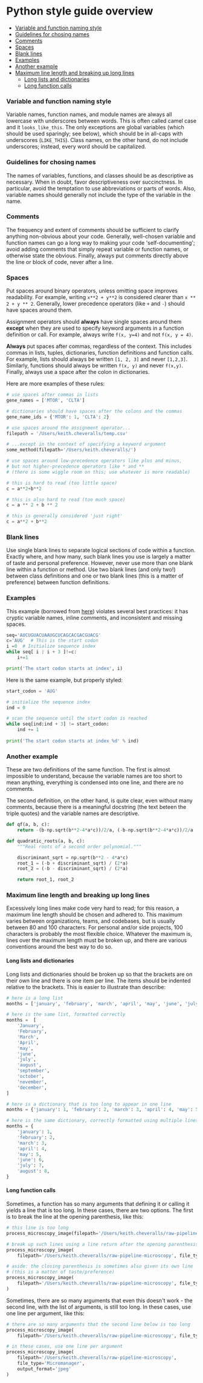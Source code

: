 
# Python style guide overview <!-- omit in toc -->

- [Variable and function naming style](#variable-and-function-naming-style)
- [Guidelines for chosing names](#guidelines-for-chosing-names)
- [Comments](#comments)
- [Spaces](#spaces)
- [Blank lines](#blank-lines)
- [Examples](#examples)
- [Another example](#another-example)
- [Maximum line length and breaking up long lines](#maximum-line-length-and-breaking-up-long-lines)
  - [Long lists and dictionaries](#long-lists-and-dictionaries)
  - [Long function calls](#long-function-calls)


### Variable and function naming style
Variable names, function names, and module names are always all lowercase with underscores between words. This is often called camel case and it `looks_like_this`. The only exceptions are global variables (which should be used sparingly; see below), which should be in all-caps with underscores (`LIKE_THIS`). Class names, on the other hand, do not include underscores; instead, every word should be capitalized. 


### Guidelines for chosing names
The names of variables, functions, and classes should be as descriptive as necessary. When in doubt, favor descriptiveness over succinctness. In particular, avoid the temptation to use abbreviations or parts of words. Also, variable names should generally not include the type of the variable in the name. 


### Comments
The frequency and extent of comments should be sufficient to clarify anything non-obvious about your code. Generally, well-chosen variable and function names can go a long way to making your code 'self-documenting'; avoid adding comments that simply repeat variable or function names, or otherwise state the obvious. Finally, always put comments directly above the line or block of code, never after a line. 


### Spaces
Put spaces around binary operators, unless omitting space improves readability. For example, writing `x**2 + y**2` is considered clearer than `x ** 2 + y ** 2`. Generally, lower precedence operators (like `+` and `-`) should have spaces around them. 

Assignment operators should __always__ have single spaces around them __except__ when they are used to specify keyword arguments in a function definition or call. For example, always write `f(x, y=4)` and not `f(x, y = 4)`. 

__Always__ put spaces after commas, regardless of the context. This includes commas in lists, tuples, dictionaries, function definitions and function calls. For example, lists should always be written `[1, 2, 3]` and never `[1,2,3]`. Similarly, functions should always be written `f(x, y)` and never `f(x,y)`. Finally, always use a space after the colon in dictionaries. 


Here are more examples of these rules:

```python
# use spaces after commas in lists
gene_names = ['MTOR', 'CLTA']

# dictionaries should have spaces after the colons and the commas
gene_name_ids = {'MTOR': 1, 'CLTA': 2}

# use spaces around the assignment operator...
filepath = '/Users/keith.cheveralls/temp.csv'

# ...except in the context of specifying a keyword argument
some_method(filepath='/Users/keith.cheveralls/')

# use spaces around low-precedence operators like plus and minus,
# but not higher-precedence operators like * and **
# (there is some wiggle room on this; use whatever is more readable)

# this is hard to read (too little space)
c = a**2+b**2

# this is also hard to read (too much space)
c = a ** 2 + b ** 2

# this is generally considered 'just right'
c = a**2 + b**2
```

### Blank lines
Use single blank lines to separate logical sections of code within a function. Exactly where, and how many, such blank lines you use is largely a matter of taste and personal preference. However, never use more than one blank line within a function or method. Use two blank lines (and only two!) between class definitions and one or two blank lines (this is a matter of preference) between function definitions. 


### Examples
This example (borrowed from [here](http://justinbois.github.io/bootcamp/2019/lessons/l18_pep8.html)) violates several best practices: it has cryptic variable names, inline comments, and inconsistent and missing spaces. 

```python
seq='AUCUGUACUAAUGCUCAGCACGACGUACG'
c='AUG'  # This is the start codon
i =0  # Initialize sequence index
while seq[ i : i + 3 ]!=c:
    i+=1

print('The start codon starts at index', i)
```

Here is the same example, but properly styled:
```python
start_codon = 'AUG'

# initialize the sequence index
ind = 0

# scan the sequence until the start codon is reached
while seq[ind:ind + 3] != start_codon:
    ind += 1
    
print('The start codon starts at index %d' % ind)
```


### Another example
These are two definitions of the same function. The first is almost impossible to understand, because the variable names are too short to mean anything, everything is condensed into one line, and there are no comments. 

The second definition, on the other hand, is quite clear, even without many comments, because there is a meaningful docstring (the text beteen the triple quotes) and the variable names are descriptive. 

```python
def qf(a, b, c):
    return -(b-np.sqrt(b**2-4*a*c))/2/a, (-b-np.sqrt(b**2-4*a*c))/2/a

def quadratic_roots(a, b, c):
    """Real roots of a second order polynomial."""

    discriminant_sqrt = np.sqrt(b**2 - 4*a*c)
    root_1 = (-b + discriminant_sqrt) / (2*a)
    root_2 = (-b - discriminant_sqrt) / (2*a)

    return root_1, root_2
```


### Maximum line length and breaking up long lines
Excessively long lines make code very hard to read; for this reason, a maximum line length should be chosen and adhered to. This maximum varies between organizations, teams, and codebases, but is usually between 80 and 100 characters. For personal and/or side projects, 100 characters is probably the most flexible choice. Whatever the maximum is, lines over the maximum length must be broken up, and there are various conventions around the best way to do so. 

#### Long lists and dictionaries
Long lists and dictionaries should be broken up so that the brackets are on their own line and there is one item per line. The items should be indented relative to the brackets. This is easier to illustrate than describe:

```python
# here is a long list
months = ['january', 'february', 'march', 'april', 'may', 'june', 'july', 'august', 'september', 'october', 'november', 'december']

# here is the same list, formatted correctly
months =  [
    'January', 
    'February', 
    'March', 
    'April', 
    'may', 
    'june', 
    'july', 
    'august', 
    'september', 
    'october', 
    'november', 
    'december',
]

# here is a dictionary that is too long to appear in one line 
months = {'january': 1, 'february': 2, 'march': 3, 'april': 4, 'may': 5,'june': 6, 'july': 7, 'august': 8,}

# here is the same dictionary, correctly formatted using multiple lines
months = {
    'january': 1,
    'february': 2,
    'march': 3,
    'april': 4,
    'may': 5,
    'june': 6,
    'july': 7,
    'august': 8,
}
```

#### Long function calls
Sometimes, a function has so many arguments that defining it or calling it yields a line that is too long. In these cases, there are two options. The first is to break the line at the opening parenthesis, like this:

```python
# this line is too long
process_microscopy_image(filepath='/Users/keith.cheveralls/raw-pipeline-microscopy', file_type='Micromanager')

# break up such lines using a line return after the opening parenthesis
process_microscopy_image(
    filepath='/Users/keith.cheveralls/raw-pipeline-microscopy', file_type='Micromanager')

# aside: the closing parenthesis is sometimes also given its own line
# (this is a matter of taste/preference)
process_microscopy_image(
    filepath='/Users/keith.cheveralls/raw-pipeline-microscopy', file_type='Micromanager'
)

```

Sometimes, there are so many arguments that even this doesn't work - the second line, with the list of arguments, is still too long. In these cases, use one line per argument, like this:

```python
# there are so many arguments that the second line below is too long
process_microscopy_image(
    filepath='/Users/keith.cheveralls/raw-pipeline-microscopy', file_type='Micromanager', output_format='jpeg')

# in these cases, use one line per argument
process_microscopy_image(
    filepath='/Users/keith.cheveralls/raw-pipeline-microscopy', 
    file_type='Micromanager', 
    output_format='jpeg'
)
```
